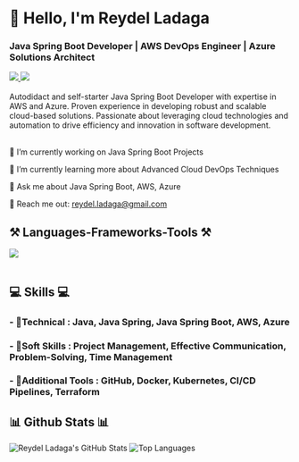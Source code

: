 <h1 align="left">👋 Hello, I'm Reydel Ladaga</h1>
<h3 align="left">Java Spring Boot Developer | AWS DevOps Engineer | Azure Solutions Architect</h3>
<div align="left"> 
  <a href="mailto:reydel.ladaga@gmail.com" target="_blank">
    <img src="https://img.shields.io/badge/Gmail-D14836?style=for-the-badge&logo=gmail&logoColor=white" target="_blank" />
  </a> 
  <a href="https://reylads.github.io/markdown-portfolio/" target="_blank">
    <img src="https://img.shields.io/badge/Portfolio-0077B5?style=for-the-badge&logo=portfolio&logoColor=white" target="_blank" />
  </a>
</div>
<br> 
Autodidact and self-starter Java Spring Boot Developer with expertise in AWS and Azure. Proven experience in developing robust and scalable cloud-based solutions.
Passionate about leveraging cloud technologies and automation to drive efficiency and innovation in software development.<br>
<br> 
<div align="left">
  
🔭 I’m currently working on Java Spring Boot Projects

🌱 I’m currently learning more about Advanced Cloud DevOps Techniques

💬 Ask me about Java Spring Boot, AWS, Azure

📧 Reach me out: reydel.ladaga@gmail.com

 </div>
<h2 align="left">⚒️ Languages-Frameworks-Tools ⚒️</h2>
<div align="left">
    <img src="https://skillicons.dev/icons?i=aws,azure,java,spring,github,vscode" /><br>
</div>
<br/>
<div align="left">
    <h2 align="left">💻 Skills 💻</h2>
        <h3>- 📕Technical : Java, Java Spring, Java Spring Boot, AWS, Azure</h3>
        <h3>- 📗Soft Skills :  Project Management, Effective Communication, Problem-Solving, Time Management</h3>
        <h3>- 📙Additional Tools :  GitHub, Docker, Kubernetes, CI/CD Pipelines, Terraform</h3>
 </div>
<h2 align="left">📊 Github Stats 📊</h2>

![Reydel Ladaga's GitHub Stats](https://github-readme-stats.vercel.app/api?username=ReyLads&show_icons=true&theme=radical)
![Top Languages](https://github-readme-stats.vercel.app/api/top-langs/?username=ReyLads&show_icons=true&theme=radical)

